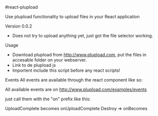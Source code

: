 #react-plupload

Use plupload functionality to upload files in your React application


Version 0.0.2
- Does not try to upload anything yet, just got the file selector working.


Usage
- Download plupload from http://www.plupload.com, put the files in accesable folder on your webserver.
- Link to de plupload js <script src="/assets/plupload-2.1.4/js/plupload.full.min.js"></script>
- Importent include this script before any react scripts!

<Plupload 
	runtimes="html5,flash,html4"
	buttonBrowse="Browse"
	buttonUpload="Upload"              
/>

Events
All events are available through the react component like so:

<Plupload 
	runtimes="html5,flash,html4"
	buttonBrowse="Browse"
	buttonUpload="Upload"
	onFilesAddes=scopeFilesAddedd             
/>

All available events are on http://www.plupload.com/examples/events

just call them with the "on" prefix like this:

UploadComplete becomes onUploadComplete
Destroy => onBecomes

